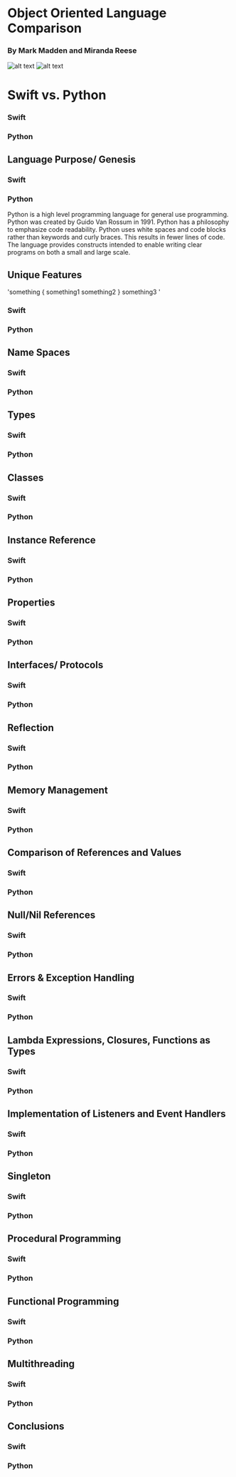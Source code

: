 # Object Oriented Language Comparison
### By Mark Madden and Miranda Reese

![alt text](https://upload.wikimedia.org/wikipedia/commons/7/7a/Apple-swift-logo.png "Swift") 
![alt text](https://www.iconattitude.com/icons/open_icon_library/apps/png/128/development-python.png "Python")

# Swift vs. Python

### Swift

### Python

## Language Purpose/ Genesis

### Swift

### Python 

Python is a high level programming language for general use programming. Python was created by Guido Van Rossum in 1991. Python has a philosophy to emphasize code readability. Python uses white spaces and code blocks rather than keywords and curly braces. This results in fewer lines of code. The language provides constructs intended to enable writing clear programs on both a small and large scale. 

## Unique Features

'something
 { something1 
something2 
} something3
'


### Swift

### Python 

## Name Spaces

### Swift

### Python 

## Types

### Swift

### Python 

## Classes

### Swift

### Python 

## Instance Reference

### Swift

### Python 

## Properties

### Swift

### Python 

## Interfaces/ Protocols

### Swift

### Python 

## Reflection

### Swift

### Python 

## Memory Management

### Swift

### Python 

## Comparison of References and Values

### Swift

### Python 

## Null/Nil References

### Swift

### Python 

## Errors & Exception Handling

### Swift

### Python 

## Lambda Expressions, Closures, Functions as Types

### Swift

### Python 

## Implementation of Listeners and Event Handlers

### Swift

### Python 

## Singleton 

### Swift

### Python 

## Procedural Programming

### Swift

### Python 

## Functional Programming

### Swift

### Python 

## Multithreading

### Swift

### Python 

## Conclusions

### Swift

### Python 
